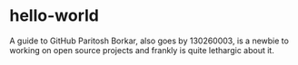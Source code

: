 # hello-world
A guide to GitHub
Paritosh Borkar, also goes by 130260003, is a newbie to working on open source projects and frankly is quite lethargic about it.
